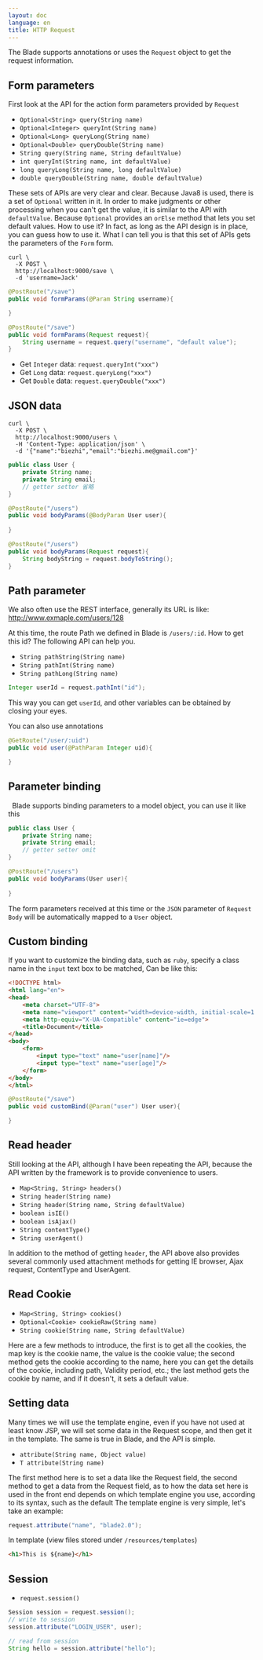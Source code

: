 ```yaml
---
layout: doc
language: en
title: HTTP Request
---
```


The Blade supports annotations or uses the `Request` object to get the request information.
 
## Form parameters

First look at the API for the action form parameters provided by `Request`

- `Optional<String> query(String name)`
- `Optional<Integer> queryInt(String name)`
- `Optional<Long> queryLong(String name)`
- `Optional<Double> queryDouble(String name)`
- `String query(String name, String defaultValue)`
- `int queryInt(String name, int defaultValue)`
- `long queryLong(String name, long defaultValue)`
- `double queryDouble(String name, double defaultValue)`

These sets of APIs are very clear and clear. Because Java8 is used, there is a set of `Optional` written in it. In order to make judgments or other processing when you can't get the value, it is similar to the API with `defaultValue`. Because `Optional` provides an `orElse` method that lets you set default values. How to use it? In fact, as long as the API design is in place, you can guess how to use it. What I can tell you is that this set of APIs gets the parameters of the `Form` form.

```shell
curl \
  -X POST \
  http://localhost:9000/save \
  -d 'username=Jack'
```

```java
@PostRoute("/save")
public void formParams(@Param String username){

}
```

```java
@PostRoute("/save")
public void formParams(Request request){
    String username = request.query("username", "default value");
}
```

- Get `Integer` data: `request.queryInt("xxx")`
- Get `Long` data: `request.queryLong("xxx")`
- Get `Double` data: `request.queryDouble("xxx")`

## JSON data

```shell
curl \
  -X POST \
  http://localhost:9000/users \
  -H 'Content-Type: application/json' \
  -d '{"name":"biezhi","email":"biezhi.me@gmail.com"}'
```

```java
public class User {
    private String name;
    private String email;
    // getter setter 省略
}

@PostRoute("/users")
public void bodyParams(@BodyParam User user){
    
}
```

```java
@PostRoute("/users")
public void bodyParams(Request request){
    String bodyString = request.bodyToString();
}
```

## Path parameter

We also often use the REST interface, generally its URL is like: http://www.exmaple.com/users/128

At this time, the route Path we defined in Blade is `/users/:id`. How to get this id? The following API can help you.

- `String pathString(String name)`
- `String pathInt(String name)`
- `String pathLong(String name)`

```java
Integer userId = request.pathInt("id");
```

This way you can get `userId`, and other variables can be obtained by closing your eyes.

You can also use annotations

```java
@GetRoute("/user/:uid")
public void user(@PathParam Integer uid){

}
```

## Parameter binding
 
Blade supports binding parameters to a model object, you can use it like this

```java
public class User {
    private String name;
    private String email;
    // getter setter omit
}

@PostRoute("/users")
public void bodyParams(User user){
    
}
```

The form parameters received at this time or the `JSON` parameter of `Request Body` will be automatically mapped to a `User` object.

## Custom binding

If you want to customize the binding data, such as `ruby`, specify a class name in the `input` text box to be matched,
Can be like this:

```html
<!DOCTYPE html>
<html lang="en">
<head>
    <meta charset="UTF-8">
    <meta name="viewport" content="width=device-width, initial-scale=1.0">
    <meta http-equiv="X-UA-Compatible" content="ie=edge">
    <title>Document</title>
</head>
<body>
    <form>
        <input type="text" name="user[name]"/>
        <input type="text" name="user[age]"/>
    </form>
</body>
</html>
```

```java
@PostRoute("/save")
public void customBind(@Param("user") User user){

}
```

## Read header

Still looking at the API, although I have been repeating the API, because the API written by the framework is to provide convenience to users.

- `Map<String, String> headers()`
- `String header(String name)`
- `String header(String name, String defaultValue)`
- `boolean isIE()`
- `boolean isAjax()`
- `String contentType()`
- `String userAgent()`

In addition to the method of getting `header`, the API above also provides several commonly used attachment methods for getting IE browser, Ajax request, ContentType and UserAgent.

## Read Cookie

- `Map<String, String> cookies()`
- `Optional<Cookie> cookieRaw(String name)`
- `String cookie(String name, String defaultValue)`

Here are a few methods to introduce, the first is to get all the cookies, the map key is the cookie name, the value is the cookie value; the second method gets the cookie according to the name, here you can get the details of the cookie, including path, Validity period, etc.; the last method gets the cookie by name, and if it doesn't, it sets a default value.

## Setting data

Many times we will use the template engine, even if you have not used at least know JSP, we will set some data in the Request scope, and then get it in the template. The same is true in Blade, and the API is simple.

- `attribute(String name, Object value)`
- `T attribute(String name)`

The first method here is to set a data like the Request field, the second method to get a data from the Request field, as to how the data set here is used in the front end depends on which template engine you use, according to its syntax, such as the default The template engine is very simple, let's take an example:

```java
request.attribute("name", "blade2.0");
```

In template (view files stored under `/resources/templates`)

```html
<h1>This is ${name}</h1>
```

## Session

- `request.session()`

```java
Session session = request.session();
// write to session
session.attribute("LOGIN_USER", user);

// read from session
String hello = session.attribute("hello");
```
